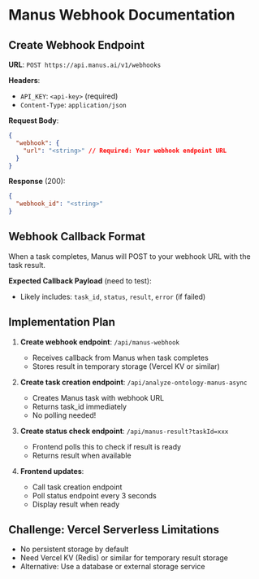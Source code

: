 # Manus Webhook Documentation

## Create Webhook Endpoint

**URL**: `POST https://api.manus.ai/v1/webhooks`

**Headers**:
- `API_KEY`: `<api-key>` (required)
- `Content-Type`: `application/json`

**Request Body**:
```json
{
  "webhook": {
    "url": "<string>" // Required: Your webhook endpoint URL
  }
}
```

**Response** (200):
```json
{
  "webhook_id": "<string>"
}
```

## Webhook Callback Format

When a task completes, Manus will POST to your webhook URL with the task result.

**Expected Callback Payload** (need to test):
- Likely includes: `task_id`, `status`, `result`, `error` (if failed)

## Implementation Plan

1. **Create webhook endpoint**: `/api/manus-webhook`
   - Receives callback from Manus when task completes
   - Stores result in temporary storage (Vercel KV or similar)

2. **Create task creation endpoint**: `/api/analyze-ontology-manus-async`
   - Creates Manus task with webhook URL
   - Returns task_id immediately
   - No polling needed!

3. **Create status check endpoint**: `/api/manus-result?taskId=xxx`
   - Frontend polls this to check if result is ready
   - Returns result when available

4. **Frontend updates**:
   - Call task creation endpoint
   - Poll status endpoint every 3 seconds
   - Display result when ready

## Challenge: Vercel Serverless Limitations

- No persistent storage by default
- Need Vercel KV (Redis) or similar for temporary result storage
- Alternative: Use a database or external storage service

